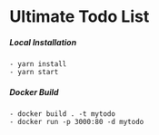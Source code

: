 # Ultimate Todo List

##### Local Installation

    - yarn install
    - yarn start


##### Docker Build
    - docker build . -t mytodo
    - docker run -p 3000:80 -d mytodo